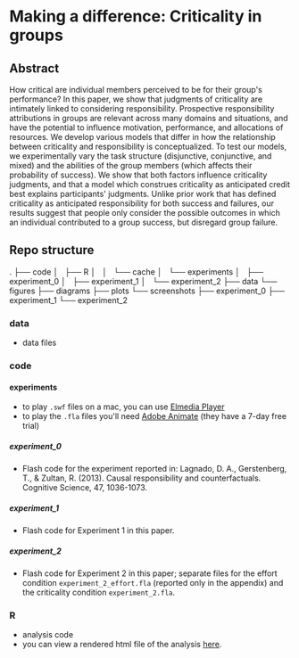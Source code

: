 # Making a difference: Criticality in groups

## Abstract

How critical are individual members perceived to be for their group's performance? In this paper, we show that judgments of criticality are intimately linked to considering responsibility. Prospective responsibility attributions in groups are relevant across many domains and situations, and have the potential to influence motivation, performance, and allocations of resources. We develop various models that differ in how the relationship between criticality and responsibility is conceptualized. To test our models, we experimentally vary the task structure (disjunctive, conjunctive, and mixed) and the abilities of the group members (which affects their probability of success). We show that both factors influence criticality judgments, and that a model which construes criticality as anticipated credit best explains participants' judgments. Unlike prior work that has defined criticality as anticipated responsibility for both success and failures, our results suggest that people only consider the possible outcomes in which an individual contributed to a group success, but disregard group failure.

## Repo structure
.
├── code
│   ├── R
│   │   └── cache
│   └── experiments
│       ├── experiment_0
│       ├── experiment_1
│       └── experiment_2
├── data
└── figures
    ├── diagrams
    ├── plots
    └── screenshots
        ├── experiment_0
        ├── experiment_1
        └── experiment_2

### data

- data files

### code

#### experiments

- to play `.swf` files on a mac, you can use [Elmedia Player](https://mac.eltima.com/freeflashplayer.html)
- to play the `.fla` files you'll need [Adobe Animate](https://www.adobe.com/products/animate.html) (they have a 7-day free trial)

##### experiment_0

- Flash code for the experiment reported in: Lagnado, D. A., Gerstenberg, T., & Zultan, R. (2013). Causal responsibility and counterfactuals. Cognitive Science, 47, 1036-1073. 

##### experiment_1

- Flash code for Experiment 1 in this paper. 

##### experiment_2

- Flash code for Experiment 2 in this paper; separate files for the effort condition `experiment_2_effort.fla` (reported only in the appendix) and the criticality condition `experiment_2.fla`. 

### R

- analysis code
- you can view a rendered html file of the analysis [here](https://cicl-stanford.github.io/making_a_difference/).